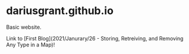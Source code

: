 # dariusgrant.github.io

Basic website.

Link to [First Blog](2021/Janurary/26 - Storing, Retreiving, and Removing Any Type in a Map)!

